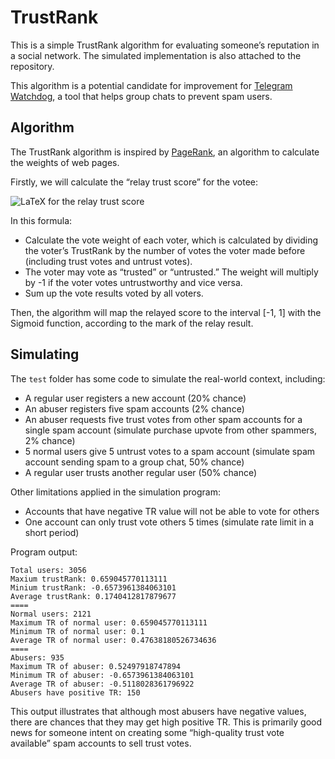# TrustRank
This is a simple TrustRank algorithm for evaluating someone’s reputation in a social network. The simulated implementation is also attached to the repository.

This algorithm is a potential candidate for improvement for [Telegram Watchdog](https://github.com/tg-watchdog/tg-watchdog), a tool that helps group chats to prevent spam users.

## Algorithm
The TrustRank algorithm is inspired by [PageRank](https://en.wikipedia.org/wiki/PageRank), an algorithm to calculate the weights of web pages.

Firstly, we will calculate the “relay trust score” for the votee:

![LaTeX for the relay trust score](https://latex.codecogs.com/svg.image?\text{rawTrustScore}=\sum_{i=1}^{n}\left(\frac{TR(v_i)}{V(v_i)}\right)\cdot\text{sign}(v_i))

In this formula:

- Calculate the vote weight of each voter, which is calculated by dividing the voter’s TrustRank by the number of votes the voter made before (including trust votes and untrust votes).
- The voter may vote as “trusted” or “untrusted.” The weight will multiply by -1 if the voter votes untrustworthy and vice versa.
- Sum up the vote results voted by all voters.

Then, the algorithm will map the relayed score to the interval [-1, 1] with the Sigmoid function, according to the mark of the relay result.

## Simulating
The `test` folder has some code to simulate the real-world context, including:

- A regular user registers a new account (20% chance)
- An abuser registers five spam accounts (2% chance)
- An abuser requests five trust votes from other spam accounts for a single spam account (simulate purchase upvote from other spammers, 2% chance)
- 5 normal users give 5 untrust votes to a spam account (simulate spam account sending spam to a group chat, 50% chance)
- A regular user trusts another regular user (50% chance)

Other limitations applied in the simulation program:

- Accounts that have negative TR value will not be able to vote for others
- One account can only trust vote others 5 times (simulate rate limit in a short period)

Program output:

```text
Total users: 3056
Maxium trustRank: 0.659045770113111
Minium trustRank: -0.6573961384063101
Average trustRank: 0.1740412817879677
====
Normal users: 2121
Maximum TR of normal user: 0.659045770113111
Minimum TR of normal user: 0.1
Average TR of normal user: 0.47638180526734636
====
Abusers: 935
Maximum TR of abuser: 0.52497918747894
Minimum TR of abuser: -0.6573961384063101
Average TR of abuser: -0.5118028361796922
Abusers have positive TR: 150
```

This output illustrates that although most abusers have negative values, there are chances that they may get high positive TR. This is primarily good news for someone intent on creating some “high-quality trust vote available” spam accounts to sell trust votes.